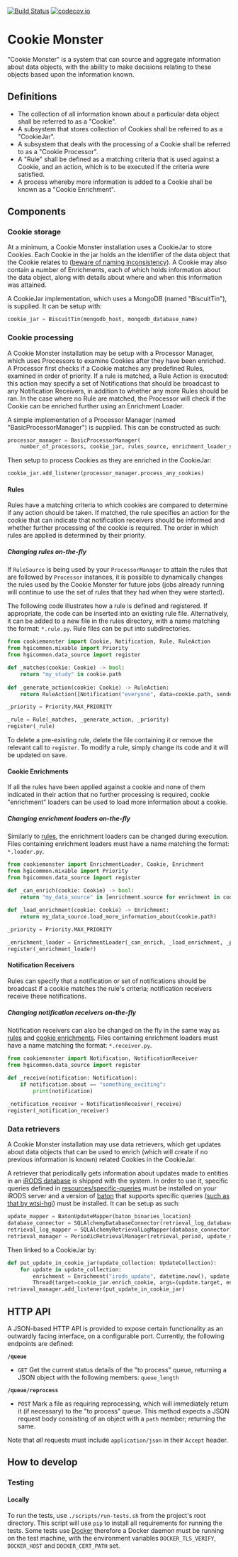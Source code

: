 [![Build Status](https://travis-ci.org/wtsi-hgi/cookie-monster.svg)](https://travis-ci.org/wtsi-hgi/cookie-monster)
[![codecov.io](https://codecov.io/github/wtsi-hgi/cookie-monster/coverage.svg?branch=master)](https://codecov.io/github/wtsi-hgi/cookie-monster?branch=master)

# Cookie Monster
"Cookie Monster" is a system that can source and aggregate information about data objects, with the ability to make 
decisions relating to these objects based upon the information known.


## Definitions
* The collection of all information known about a particular data object shall be referred to as a "Cookie".
* A subsystem that stores collection of Cookies shall be referred to as a "CookieJar".
* A subsystem that deals with the processing of a Cookie shall be referred to as a "Cookie Processor". 
* A "Rule" shall be defined as a matching criteria that is used against a Cookie, and an action, which is to be executed
if the criteria were satisfied.
* A process whereby more information is added to a Cookie shall be known as a "Cookie Enrichment".


## Components
### Cookie storage
At a minimum, a Cookie Monster installation uses a CookieJar to store Cookies. Each Cookie in the jar holds an the
identifier of the data object that the Cookie relates to ([beware of naming inconsistency](https://github.com/wtsi-hgi/cookie-monster/issues/16)).
A Cookie may also contain a number of Enrichments, each of which holds information about the data object, along with 
details about where and when this information was attained.

A CookieJar implementation, which uses a MongoDB (named "BiscuitTin"), is supplied. It can be setup with:
```python
cookie_jar = BiscuitTin(mongodb_host, mongodb_database_name)
```

### Cookie processing
A Cookie Monster installation may be setup with a Processor Manager, which uses Processors to examine Cookies after they 
have been enriched. A Processor first checks if a Cookie matches any predefined Rules, examined in order of priority. If 
a rule is matched, a Rule Action is executed: this action may specify a set of Notifications that should be broadcast
to any Notification Receivers, in addition to whether any more Rules should be ran. In the case where no Rule are 
matched, the Processor will check if the Cookie can be enriched further using an Enrichment Loader.

A simple implementation of a Processor Manager (named "BasicProcessorManager") is supplied. This can be constructed as
such:
```python
processor_manager = BasicProcessorManager(
    number_of_processors, cookie_jar, rules_source, enrichment_loader_source, notification_receivers_source)
```
Then setup to process Cookies as they are enriched in the CookieJar:
```python
cookie_jar.add_listener(processor_manager.process_any_cookies)
```

#### Rules
Rules have a matching criteria to which cookies are compared to determine if any action should be taken. If matched, 
the rule specifies an action for the cookie that can indicate that notification receivers should be informed and whether
further processing of the cookie is required. The order in which rules are applied is determined by their priority.

##### Changing rules on-the-fly
If ``RuleSource`` is being used by your ``ProcessorManager`` to attain the rules that are followed by ``Processor``
instances, it is possible to dynamically changes the rules used by the Cookie Monster for future jobs (jobs already 
running will continue to use the set of rules that they had when they were started).

The following code illustrates how a rule is defined and registered. If appropriate, the code can be inserted into an 
existing rule file. Alternatively, it can be added to a new file in the rules directory, with a name matching the
format: ``*.rule.py``. Rule files can be put into subdirectories.
```python
from cookiemonster import Cookie, Notification, Rule, RuleAction
from hgicommon.mixable import Priority
from hgicommon.data_source import register

def _matches(cookie: Cookie) -> bool:
    return "my_study" in cookie.path
        
def _generate_action(cookie: Cookie) -> RuleAction:
    return RuleAction([Notification("everyone", data=cookie.path, sender="this_rule")], True)

_priority = Priority.MAX_PRIORITY

_rule = Rule(_matches, _generate_action, _priority)
register(_rule)
```

To delete a pre-existing rule, delete the file containing it or remove the relevant call to ``register``. To modify a 
rule, simply change its code and it will be updated on save.

#### Cookie Enrichments
If all the rules have been applied against a cookie and none of them indicated in their action that no further
processing is required, cookie "enrichment" loaders can be used to load more information about a cookie.

##### Changing enrichment loaders on-the-fly
Similarly to [rules](#rules), the enrichment loaders can be changed during execution. Files containing enrichment
loaders must have a name matching the format: ``*.loader.py``.
```python
from cookiemonster import EnrichmentLoader, Cookie, Enrichment
from hgicommon.mixable import Priority
from hgicommon.data_source import register

def _can_enrich(cookie: Cookie) -> bool:
    return "my_data_source" in [enrichment.source for enrichment in cookie.enrichments]
    
def _load_enrichment(cookie: Cookie) -> Enrichment:
    return my_data_source.load_more_information_about(cookie.path)

_priority = Priority.MAX_PRIORITY

_enrichment_loader = EnrichmentLoader(_can_enrich, _load_enrichment, _priority)
register(_enrichment_loader)
```

#### Notification Receivers
Rules can specify that a notification or set of notifications should be broadcast if a cookie matches the rule's
criteria; notification receivers receive these notifications.

##### Changing notification receivers on-the-fly
Notification receivers can also be changed on the fly in the same way as [rules](#rules) and 
[cookie enrichments](#cookie-enrichments). Files containing enrichment loaders must have a name matching the format:
``*.receiver.py``.
```python
from cookiemonster import Notification, NotificationReceiver
from hgicommon.data_source import register

def _receive(notification: Notification):
    if notification.about == "something_exciting":
        print(notification)
    
_notification_receiver = NotificationReceiver(_receive)
register(_notification_receiver)
```


### Data retrievers
A Cookie Monster installation may use data retrievers, which get updates about data objects that can be used to enrich 
(which will create if no previous information is known) related Cookies in the CookieJar.
 
A retriever that periodically gets information about updates made to entities in an [iRODS database](https://irods.org/)
is shipped with the system. In order to use it, specific queries defined in [resources/specific-queries](resources/specific-queries)
must be installed on your iRODS server and a version of [baton](https://github.com/wtsi-npg/baton) that supports 
specific queries ([such as that by wtsi-hgi](https://github.com/wtsi-hgi/baton/tree/feature/specificquery)) must be
installed. It can be setup as such:
```python
update_mapper = BatonUpdateMapper(baton_binaries_location)
database_connector = SQLAlchemyDatabaseConnector(retrieval_log_database)
retrieval_log_mapper = SQLAlchemyRetrievalLogMapper(database_connector)
retrieval_manager = PeriodicRetrievalManager(retrieval_period, update_mapper, retrieval_log_mapper)
```
Then linked to a CookieJar by:
```python
def put_update_in_cookie_jar(update_collection: UpdateCollection):
    for update in update_collection:
        enrichment = Enrichment("irods_update", datetime.now(), update.metadata)
        Thread(target=cookie_jar.enrich_cookie, args=(update.target, enrichment)).start()
retrieval_manager.add_listener(put_update_in_cookie_jar)
```


## HTTP API
A JSON-based HTTP API is provided to expose certain functionality as an outwardly facing interface, on a configurable 
port. Currently, the following endpoints are defined:

**`/queue`**
* `GET` Get the current status details of the "to process" queue,
  returning a JSON object with the following members: `queue_length`

**`/queue/reprocess`**
* `POST` Mark a file as requiring reprocessing, which will immediately
  return it (if necessary) to the "to process" queue. This method
  expects a JSON request body consisting of an object with a `path`
  member; returning the same.

Note that *all* requests must include `application/json` in their
`Accept` header.


## How to develop
### Testing
#### Locally
To run the tests, use ``./scripts/run-tests.sh`` from the project's root directory. This script will use ``pip`` to 
install all requirements for running the tests. Some tests use [Docker](https://www.docker.com) therefore a Docker
daemon must be running on the test machine, with the environment variables `DOCKER_TLS_VERIFY`, `DOCKER_HOST` and 
`DOCKER_CERT_PATH` set.
